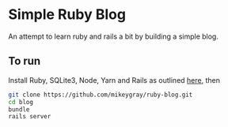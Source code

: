 # Simple Ruby Blog

An attempt to learn ruby and rails a bit by building a simple blog.

## To run

Install Ruby, SQLite3, Node, Yarn and Rails as outlined [here](https://guides.rubyonrails.org/getting_started.html), then

```sh
git clone https://github.com/mikeygray/ruby-blog.git
cd blog
bundle
rails server
```
